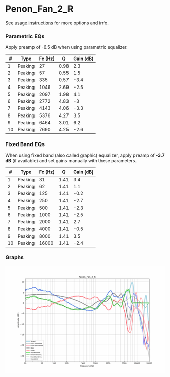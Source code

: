 # Penon_Fan_2_R
See [usage instructions](https://github.com/jaakkopasanen/AutoEq#usage) for more options and info.

### Parametric EQs
Apply preamp of -6.5 dB when using parametric equalizer.

|   # | Type    |   Fc (Hz) |    Q |   Gain (dB) |
|-----|---------|-----------|------|-------------|
|   1 | Peaking |        27 | 0.98 |         2.3 |
|   2 | Peaking |        57 | 0.55 |         1.5 |
|   3 | Peaking |       335 | 0.57 |        -3.4 |
|   4 | Peaking |      1046 | 2.69 |        -2.5 |
|   5 | Peaking |      2097 | 1.98 |         4.1 |
|   6 | Peaking |      2772 | 4.83 |        -3   |
|   7 | Peaking |      4143 | 4.06 |        -3.3 |
|   8 | Peaking |      5376 | 4.27 |         3.5 |
|   9 | Peaking |      6464 | 3.01 |         6.2 |
|  10 | Peaking |      7690 | 4.25 |        -2.6 |

### Fixed Band EQs
When using fixed band (also called graphic) equalizer, apply preamp of **-3.7 dB** (if available) and set gains manually with these parameters.

|   # | Type    |   Fc (Hz) |    Q |   Gain (dB) |
|-----|---------|-----------|------|-------------|
|   1 | Peaking |        31 | 1.41 |         3.4 |
|   2 | Peaking |        62 | 1.41 |         1.1 |
|   3 | Peaking |       125 | 1.41 |        -0.2 |
|   4 | Peaking |       250 | 1.41 |        -2.7 |
|   5 | Peaking |       500 | 1.41 |        -2.3 |
|   6 | Peaking |      1000 | 1.41 |        -2.5 |
|   7 | Peaking |      2000 | 1.41 |         2.7 |
|   8 | Peaking |      4000 | 1.41 |        -0.5 |
|   9 | Peaking |      8000 | 1.41 |         3.5 |
|  10 | Peaking |     16000 | 1.41 |        -2.4 |

### Graphs
![](./Penon_Fan_2_R.png)
